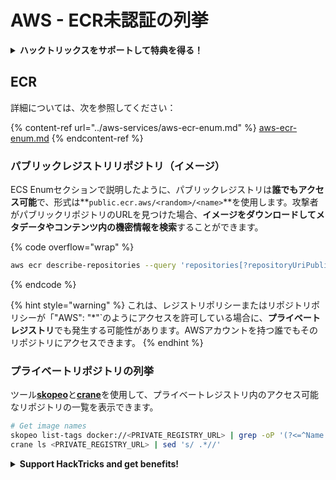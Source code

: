 # AWS - ECR未認証の列挙

<details>

<summary><strong>ハックトリックスをサポートして特典を得る！</strong></summary>

* **HackTricksで会社を宣伝したい**場合や、**PEASSの最新バージョンにアクセスしたい**場合、または**HackTricksをPDFでダウンロード**したい場合は、[**サブスクリプションプラン**](https://github.com/sponsors/carlospolop)をご覧ください！
* [**公式PEASS＆HackTricksグッズ**](https://peass.creator-spring.com)を手に入れる
* [**The PEASS Family**](https://opensea.io/collection/the-peass-family)を発見し、独占的な[**NFT**](https://opensea.io/collection/the-peass-family)のコレクションを見つける
* 💬 [**Discordグループ**](https://discord.gg/hRep4RUj7f)または[**Telegramグループ**](https://t.me/peass)に参加するか、**Twitter**で私をフォローする 🐦 [**@carlospolopm**](https://twitter.com/carlospolopm)
* **ハッキングのトリックを共有するには、**[**HackTricks**](https://github.com/carlospolop/hacktricks)と[**HackTricks Cloud**](https://github.com/carlospolop/hacktricks-cloud)のGitHubリポジトリにPRを提出してください。

</details>

## ECR

詳細については、次を参照してください：

{% content-ref url="../aws-services/aws-ecr-enum.md" %}
[aws-ecr-enum.md](../aws-services/aws-ecr-enum.md)
{% endcontent-ref %}

### パブリックレジストリリポジトリ（イメージ）

ECS Enumセクションで説明したように、パブリックレジストリは**誰でもアクセス可能**で、形式は**`public.ecr.aws/<random>/<name>`**を使用します。攻撃者がパブリックリポジトリのURLを見つけた場合、**イメージをダウンロードしてメタデータやコンテンツ内の機密情報を検索**することができます。

{% code overflow="wrap" %}
```bash
aws ecr describe-repositories --query 'repositories[?repositoryUriPublic == `true`].repositoryName' --output text
```
{% endcode %}

{% hint style="warning" %}
これは、レジストリポリシーまたはリポジトリポリシーが「"AWS": "*"`のようにアクセスを許可している場合に、**プライベートレジストリ**でも発生する可能性があります。AWSアカウントを持つ誰でもそのリポジトリにアクセスできます。
{% endhint %}

### プライベートリポジトリの列挙

ツール[**skopeo**](https://github.com/containers/skopeo)と[**crane**](https://github.com/google/go-containerregistry/blob/main/cmd/crane/doc/crane.md)を使用して、プライベートレジストリ内のアクセス可能なリポジトリの一覧を表示できます。
```bash
# Get image names
skopeo list-tags docker://<PRIVATE_REGISTRY_URL> | grep -oP '(?<=^Name: ).+'
crane ls <PRIVATE_REGISTRY_URL> | sed 's/ .*//'
```
<details>

<summary><strong>Support HackTricks and get benefits!</strong></summary>

* もし **HackTricks で会社を宣伝したい** または **PEASS の最新バージョンにアクセスしたい** または **HackTricks を PDF でダウンロードしたい** 場合は、[**SUBSCRIPTION PLANS**](https://github.com/sponsors/carlospolop) をチェックしてください！
* [**公式の PEASS & HackTricks スワッグ**](https://peass.creator-spring.com) を手に入れましょう
* [**The PEASS Family**](https://opensea.io/collection/the-peass-family) を見つけて、独占的な [**NFTs**](https://opensea.io/collection/the-peass-family) のコレクションを楽しみましょう
* 💬 [**Discord グループ**](https://discord.gg/hRep4RUj7f) または [**telegram グループ**](https://t.me/peass) に参加し、または **Twitter** 🐦 [**@carlospolopm**](https://twitter.com/carlospolopm) を **フォロー** しましょう。
* **HackTricks** と **HackTricks Cloud** の github リポジトリに **PR を提出** して、あなたのハッキングトリックを共有しましょう。

</details>
